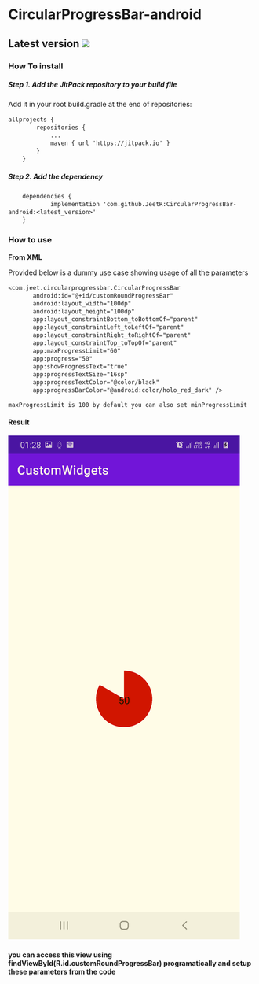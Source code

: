 # CircularProgressBar-android

## Latest version [![](https://jitpack.io/v/JeetR/CircularProgressBar-android.svg)](https://jitpack.io/#JeetR/CircularProgressBar-android)

### How To install

##### Step 1. Add the JitPack repository to your build file
Add it in your root build.gradle at the end of repositories:
```
allprojects {
		repositories {
			...
			maven { url 'https://jitpack.io' }
		}
	}
  ```
##### Step 2. Add the dependency

```
	dependencies {
	        implementation 'com.github.JeetR:CircularProgressBar-android:<latest_version>'
	}
```

### How to use
 
 **From XML**
 
 Provided below is a dummy use case showing usage of all the parameters
 
 ``` 
 <com.jeet.circularprogressbar.CircularProgressBar
        android:id="@+id/customRoundProgressBar"
        android:layout_width="100dp"
        android:layout_height="100dp"
        app:layout_constraintBottom_toBottomOf="parent"
        app:layout_constraintLeft_toLeftOf="parent"
        app:layout_constraintRight_toRightOf="parent"
        app:layout_constraintTop_toTopOf="parent"
        app:maxProgressLimit="60"
        app:progress="50"
        app:showProgressText="true"
        app:progressTextSize="16sp"
        app:progressTextColor="@color/black"
        app:progressBarColor="@android:color/holo_red_dark" />
 
 ```
 ```
 maxProgressLimit is 100 by default you can also set minProgressLimit
 ```
 
 #### Result
 
 ![Result Image](https://github.com/JeetR/CircularProgressBar-android/blob/master/resultImage.png "Circular Progress bar")
 
 
 
 #### you can access this view using findViewById(R.id.customRoundProgressBar) programatically and setup these parameters from the code
 
 
 
